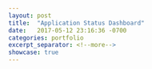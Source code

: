 ```yaml
---
layout: post
title:  "Application Status Dashboard"
date:   2017-05-12 23:16:36 -0700
categories: portfolio
excerpt_separator: <!--more-->
showcase: true
---
```


<!--more-->

